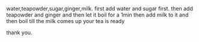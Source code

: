 water,teapowder,sugar,ginger,milk.
first add water and sugar first.
then add teapowder and ginger and
then let it boil for a 1min then
add milk to it and then boil till
the milk comes up your tea is ready

thank you.